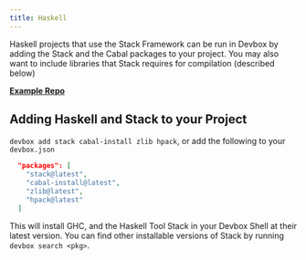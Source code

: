 ```yaml
---
title: Haskell
---
```


Haskell projects that use the Stack Framework can be run in Devbox by adding the Stack and the Cabal packages to your project. You may also want to include libraries that Stack requires for compilation (described below)

[**Example Repo**](https://github.com/jetify-com/devbox/tree/main/examples/development/haskell/)

## Adding Haskell and Stack to your Project

`devbox add stack cabal-install zlib hpack`, or add the following to your `devbox.json`

```json
  "packages": [
    "stack@latest",
    "cabal-install@latest",
    "zlib@latest",
    "hpack@latest"
  ]
```

This will install GHC, and the Haskell Tool Stack in your Devbox Shell at their latest version. You can find other installable versions of Stack by running `devbox search <pkg>`.
